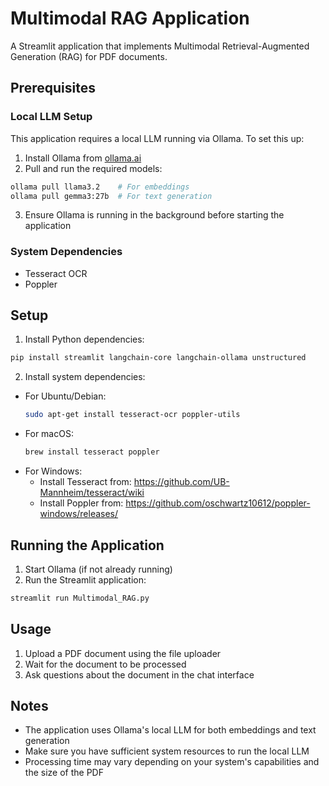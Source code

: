 # Multimodal RAG Application

A Streamlit application that implements Multimodal Retrieval-Augmented Generation (RAG) for PDF documents.

## Prerequisites

### Local LLM Setup
This application requires a local LLM running via Ollama. To set this up:

1. Install Ollama from [ollama.ai](https://ollama.ai)
2. Pull and run the required models:
```bash
ollama pull llama3.2    # For embeddings
ollama pull gemma3:27b  # For text generation
```
3. Ensure Ollama is running in the background before starting the application

### System Dependencies
- Tesseract OCR
- Poppler

## Setup

1. Install Python dependencies:
```bash
pip install streamlit langchain-core langchain-ollama unstructured
```

2. Install system dependencies:
- For Ubuntu/Debian:
  ```bash
  sudo apt-get install tesseract-ocr poppler-utils
  ```
- For macOS:
  ```bash
  brew install tesseract poppler
  ```
- For Windows:
  - Install Tesseract from: https://github.com/UB-Mannheim/tesseract/wiki
  - Install Poppler from: https://github.com/oschwartz10612/poppler-windows/releases/

## Running the Application

1. Start Ollama (if not already running)
2. Run the Streamlit application:
```bash
streamlit run Multimodal_RAG.py
```

## Usage

1. Upload a PDF document using the file uploader
2. Wait for the document to be processed
3. Ask questions about the document in the chat interface

## Notes

- The application uses Ollama's local LLM for both embeddings and text generation
- Make sure you have sufficient system resources to run the local LLM
- Processing time may vary depending on your system's capabilities and the size of the PDF 